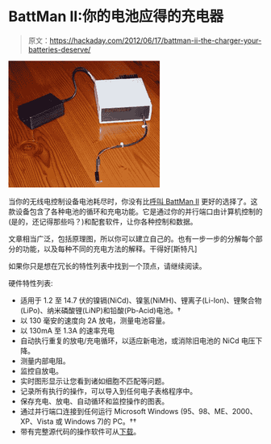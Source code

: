 # BattMan II:你的电池应得的充电器

> 原文：<https://hackaday.com/2012/06/17/battman-ii-the-charger-your-batteries-deserve/>

![](img/8921b76631008b5683c4be5fbeebd083.png "battery-manager")

当你的无线电控制设备电池耗尽时，你没有比[呼叫 BattMan II](http://www.stefanv.com/electronics/battman2.html) 更好的选择了。这款设备包含了各种电池的循环和充电功能。它是通过你的并行端口由计算机控制的(是的，还记得那些吗？)和配套软件，让你各种控制和数据。

文章相当广泛，包括原理图，所以你可以建立自己的。也有一步一步的分解每个部分的功能，以及每种不同的充电方法的解释。干得好[斯特凡]

如果你只是想在冗长的特性列表中找到一个顶点，请继续阅读。

硬件特性列表:

*   适用于 1.2 至 14.7 伏的镍镉(NiCd)、镍氢(NiMH)、锂离子(Li-Ion)、锂聚合物(LiPo)、纳米磷酸锂(LiNP)和铅酸(Pb-Acid)电池。†
*   以 130 毫安的速度向 2A 放电，测量电池容量。
*   以 130mA 至 1.3A 的速率充电
*   自动执行重复的放电/充电循环，以适应新电池，或消除旧电池的 NiCd 电压下降。
*   测量内部电阻。
*   监控自放电。
*   实时图形显示让您看到诸如细胞不匹配等问题。
*   记录所有执行的操作，可以导入到任何电子表格程序中。
*   保存充电、放电、自动循环和监控操作的图表。
*   通过并行端口连接到任何运行 Microsoft Windows (95、98、ME、2000、XP、Vista 或 Windows 7)的 PC。††
*   带有完整源代码的操作软件可从[下载](http://www.stefanv.com/rcstuff/battman2/InstallBattMan2.exe)。